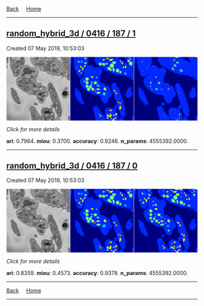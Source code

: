 
[Back](..)&nbsp;&nbsp;&nbsp;&nbsp;&nbsp;[Home](https://leapmanlab.github.io/snapshots)

---

<div class="summary"><a href="1"><h2>random_hybrid_3d / 0416 / 187 / 1</h2></a><p>Created 07 May 2019, 10:53:03
</p><a href="1"><img src="1/media/summary.png" align="center"></a><p>
<i>Click for more details</i>
</p></div>

**ari**: 0.7964. **miou**: 0.3700. **accuracy**: 0.9246. **n_params**: 4555392.0000. 

---

<div class="summary"><a href="0"><h2>random_hybrid_3d / 0416 / 187 / 0</h2></a><p>Created 07 May 2019, 10:53:03
</p><a href="0"><img src="0/media/summary.png" align="center"></a><p>
<i>Click for more details</i>
</p></div>

**ari**: 0.8359. **miou**: 0.4573. **accuracy**: 0.9378. **n_params**: 4555392.0000. 

---

[Back](..)&nbsp;&nbsp;&nbsp;&nbsp;&nbsp;[Home](https://leapmanlab.github.io/snapshots)

---